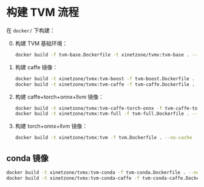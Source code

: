 # 构建 TVM 流程

在 `docker/` 下构建：

0. 构建 TVM 基础环境：
    ```bash
    docker build -f tvm-base.Dockerfile -t xinetzone/tvmx:tvm-base . --no-cache
    ```
1. 构建 caffe 镜像：
    ```bash
    docker build -t xinetzone/tvmx:tvm-boost -f tvm-boost.Dockerfile . --no-cache
    docker build -t xinetzone/tvmx:tvm-caffe -f tvm-caffe.Dockerfile . --no-cache
    ```
2. 构建 caffe+torch+onnx+llvm 镜像：
    ```bash
    docker build -t xinetzone/tvmx:tvm-caffe-torch-onnx -f tvm-caffe-torch-onnx.Dockerfile . --no-cache
    docker build -t xinetzone/tvmx:tvm-full -f tvm-full.Dockerfile . --no-cache
    ```
3. 构建 torch+onnx+llvm 镜像：
    ```bash
    docker build -t xinetzone/tvmx:tvm -f tvm.Dockerfile . --no-cache
    ```

## conda 镜像

```bash
docker build -t xinetzone/tvmx:tvm-conda -f tvm-conda.Dockerfile . --no-cache
docker build -t xinetzone/tvmx:tvm-conda-caffe -f tvm-conda-caffe.Dockerfile . --no-cache
```

